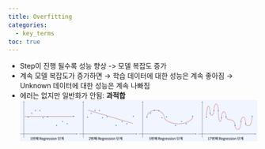 ```yaml
---
title: Overfitting
categories:
  - key_terms
toc: true
---
```


- Step이 진행 될수록 성능 향상 -> 모델 복잡도 증가 
- 계속 모델 복잡도가 증가하면 → 학습 데이터에 대한 성능은 계속 좋아짐 → Unknown 데이터에 대한 성능은 계속 나빠짐
- 에러는 없지만 일반화가 안됨: **과적합**
     ![image](https://github.com/code7ssage/code7ssage.github.io/blob/master/assets/attached%20file/Pasted%20image%2020240103144801.png?raw=true)
